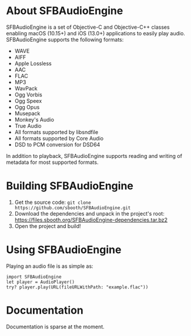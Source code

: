 About SFBAudioEngine
====================

SFBAudioEngine is a set of Objective-C and Objective-C++ classes enabling macOS (10.15+) and iOS (13.0+) applications to easily play audio.  SFBAudioEngine supports the following formats:

* WAVE
* AIFF
* Apple Lossless
* AAC
* FLAC
* MP3
* WavPack
* Ogg Vorbis
* Ogg Speex
* Ogg Opus
* Musepack
* Monkey's Audio
* True Audio
* All formats supported by libsndfile
* All formats supported by Core Audio
* DSD to PCM conversion for DSD64

In addition to playback, SFBAudioEngine supports reading and writing of metadata for most supported formats.

Building SFBAudioEngine
=======================

1. Get the source code: `git clone https://github.com/sbooth/SFBAudioEngine.git`
2. Download the dependencies and unpack in the project's root: https://files.sbooth.org/SFBAudioEngine-dependencies.tar.bz2
3. Open the project and build!

Using SFBAudioEngine
====================

Playing an audio file is as simple as:

~~~
import SFBAudioEngine
let player = AudioPlayer()
try? player.play(URL(fileURLWithPath: "example.flac"))
~~~

Documentation
=============

Documentation is sparse at the moment.
